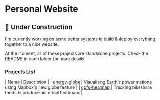 # Personal Website

## 🚧 Under Construction

I'm currently working on some better systems to build & deploy everything together to a nice website.

At the moment, all of these projects are standalone projects. Check the README in each folder for more details!

### Projects List

| Name | Description |
| [energy-globe](./energy-globe/) | Visualising Earth's power stations using Mapbox's new globe feature |
| [gbfs-heatmap](./gbfs-heatmap/) | Tracking bikeshare feeds to produce historical heatmaps |
